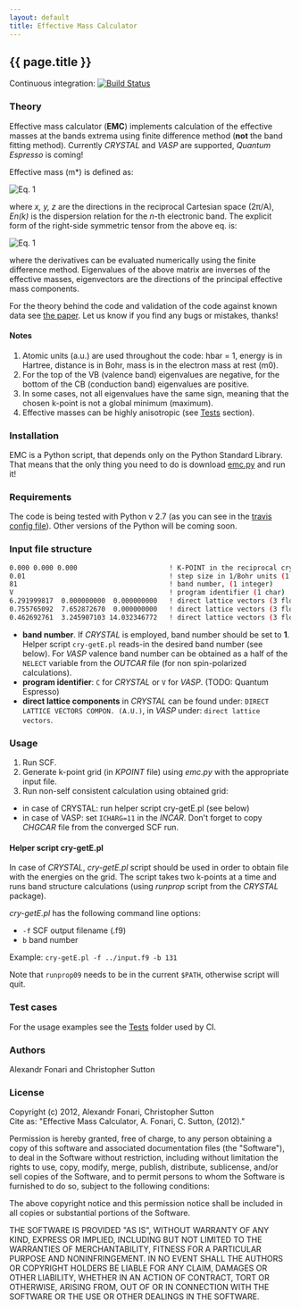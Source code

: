 ```yaml
---
layout: default
title: Effective Mass Calculator
---
```


## {{ page.title }}

Continuous integration: [![Build Status](https://travis-ci.org/alexandr-fonari/emc.png)](https://travis-ci.org/alexandr-fonari/emc.png)

### Theory

Effective mass calculator (**EMC**) implements calculation of the effective masses at the bands extrema using finite difference method (**not** the band fitting method). Currently *CRYSTAL* and *VASP* are supported, *Quantum Espresso* is coming!

Effective mass (m*) is defined as:

![Eq. 1](/emc/eqs/01.svg)

where *x, y, z* are the directions in the reciprocal Cartesian space (2π/A), *En(k)* is the dispersion relation for the *n*-th electronic band. The explicit form of the right-side symmetric tensor from the above eq. is:

![Eq. 1](/emc/eqs/02.svg)

where the derivatives can be evaluated numerically using the finite difference method. Eigenvalues of the above matrix are inverses of the effective masses, eigenvectors are the directions of the principal effective mass components.

For the theory behind the code and validation of the code against known data see [the paper](https://github.com/alexandr-fonari/emc/blob/master/Paper-03-18-2013.pdf?raw=true). Let us know if you find any bugs or mistakes, thanks!

#### Notes
 1. Atomic units (a.u.) are used throughout the code: hbar = 1, energy is in Hartree, distance is in Bohr, mass is in the electron mass at rest (m0).
 1. For the top of the VB (valence band) eigenvalues are negative, for the bottom of the CB (conduction band) eigenvalues are positive.
 1. In some cases, not all eigenvalues have the same sign, meaning that the chosen k-point is not a global minimum (maximum).
 1. Effective masses can be highly anisotropic (see [Tests](#toc_8) section).

### Installation

EMC is a Python script, that depends only on the Python Standard Library. That means that the only thing you need to do is download [emc.py]() and run it!

### Requirements

The code is being tested with Python v 2.7 (as you can see in the [travis config file](https://github.com/alexandr-fonari/emc/blob/master/.travis.yml)). Other versions of the Python will be coming soon.

### Input file structure

```bash
0.000 0.000 0.000                       ! K-POINT in the reciprocal crystal coord. (3 floats)
0.01                                    ! step size in 1/Bohr units (1 float)
81                                      ! band number, (1 integer)
V                                       ! program identifier (1 char)
6.291999817  0.000000000  0.000000000   ! direct lattice vectors (3 floats)
0.755765092  7.652872670  0.000000000   ! direct lattice vectors (3 floats)
0.462692761  3.245907103 14.032346772   ! direct lattice vectors (3 floats)
```

 - **band number**. If *CRYSTAL* is employed, band number should be set to **1**. Helper script `cry-getE.pl` reads-in the desired band number (see below). For *VASP* valence band number can be obtained as a half of the `NELECT` variable from the *OUTCAR* file (for non spin-polarized calculations).
 - **program identifier**: `C` for *CRYSTAL* or `V` for *VASP*. (TODO: Quantum Espresso)
 - **direct lattice components** in *CRYSTAL* can be found under: `DIRECT LATTICE VECTORS COMPON. (A.U.)`, in *VASP* under: `direct lattice vectors`.

### Usage

1. Run SCF.
1. Generate k-point grid (in *KPOINT* file) using *emc.py* with the appropriate input file.
1. Run non-self consistent calculation using obtained grid:
  - in case of CRYSTAL: run helper script cry-getE.pl (see below)
  - in case of VASP: set `ICHARG=11` in the *INCAR*. Don't forget to copy *CHGCAR* file from the converged SCF run.

#### Helper script cry-getE.pl

In case of *CRYSTAL*, *cry-getE.pl* script should be used in order to obtain file with the energies on the grid. The script takes two k-points at a time and runs band structure calculations (using *runprop* script from the *CRYSTAL* package).

*cry-getE.pl* has the following command line options:

 - `-f` SCF output filename (.f9)
 - `b` band number

Example: `cry-getE.pl -f ../input.f9 -b 131`

Note that ```runprop09``` needs to be in the current ```$PATH```, otherwise script will quit.

### Test cases

For the usage examples see the [Tests](https://github.com/alexandr-fonari/emc/tree/master/test) folder used by CI.

### Authors

Alexandr Fonari and Christopher Sutton

### License

Copyright (c) 2012, Alexandr Fonari, Christopher Sutton  
Cite as: "Effective Mass Calculator, A. Fonari, C. Sutton, (2012)."

Permission is hereby granted, free of charge, to any person obtaining a copy of this software and associated documentation files (the "Software"), to deal in the Software without restriction, including without limitation the rights to use, copy, modify, merge, publish, distribute, sublicense, and/or sell copies of the Software, and to permit persons to whom the Software is furnished to do so, subject to the following conditions:

The above copyright notice and this permission notice shall be included in all copies or substantial portions of the Software.

THE SOFTWARE IS PROVIDED "AS IS", WITHOUT WARRANTY OF ANY KIND, EXPRESS OR IMPLIED, INCLUDING BUT NOT LIMITED TO THE WARRANTIES OF MERCHANTABILITY, FITNESS FOR A PARTICULAR PURPOSE AND NONINFRINGEMENT. IN NO EVENT SHALL THE AUTHORS OR COPYRIGHT HOLDERS BE LIABLE FOR ANY CLAIM, DAMAGES OR OTHER LIABILITY, WHETHER IN AN ACTION OF CONTRACT, TORT OR OTHERWISE, ARISING FROM, OUT OF OR IN CONNECTION WITH THE SOFTWARE OR THE USE OR OTHER DEALINGS IN THE SOFTWARE.